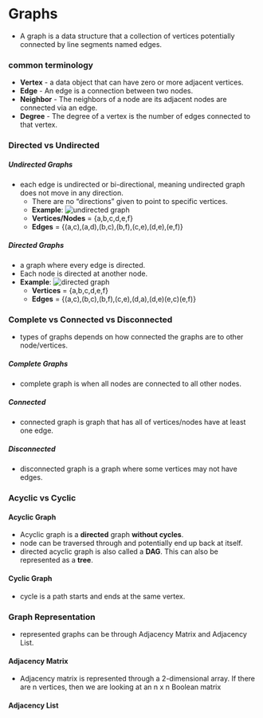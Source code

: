# Graphs
- A graph is a data structure that a collection of vertices potentially connected by line segments named edges.

### common terminology
- **Vertex** - a data object that can have zero or more adjacent vertices.
- **Edge** - An edge is a connection between two nodes.
- **Neighbor** - The neighbors of a node are its adjacent nodes are connected via an edge.
- **Degree** - The degree of a vertex is the number of edges connected to that vertex.

### Directed vs Undirected
##### Undirected Graphs
- each edge is undirected or bi-directional, meaning undirected graph does not move in any direction.
    - There are no “directions” given to point to specific vertices.
    - **Example**:
    ![undirected graph](https://codefellows.github.io/common_curriculum/data_structures_and_algorithms/Code_401/class-35/resources/assets/UndirectedGraph.PNG)
    - **Vertices/Nodes** = {a,b,c,d,e,f}
    - **Edges** = {(a,c),(a,d),(b,c),(b,f),(c,e),(d,e),(e,f)}

##### Directed Graphs
- a graph where every edge is directed.
- Each node is directed at another node.
- **Example**: 
  ![directed graph](https://codefellows.github.io/common_curriculum/data_structures_and_algorithms/Code_401/class-35/resources/assets/DirectedGraph.PNG)
    - **Vertices** = {a,b,c,d,e,f}
    - **Edges** = {(a,c),(b,c),(b,f),(c,e),(d,a),(d,e)(e,c)(e,f)}

### Complete vs Connected vs Disconnected
- types of graphs depends on how connected the graphs are to other node/vertices.
##### Complete Graphs
 - complete graph is when all nodes are connected to all other nodes.

##### Connected
- connected graph is graph that has all of vertices/nodes have at least one edge.
##### Disconnected
- disconnected graph is a graph where some vertices may not have edges.

### Acyclic vs Cyclic

#### Acyclic Graph
- Acyclic graph is a **directed** graph **without cycles**.
- node can be traversed through and potentially end up back at itself.
- directed acyclic graph is also called a **DAG**. This can also be represented as a **tree**.


#### Cyclic Graph
- cycle is a path starts and ends at the same vertex.

### Graph Representation
- represented graphs can be through Adjacency Matrix and Adjacency List.

#### Adjacency Matrix
- Adjacency matrix is represented through a 2-dimensional array. If there are n vertices, then we are looking at an n x n Boolean matrix


#### Adjacency List